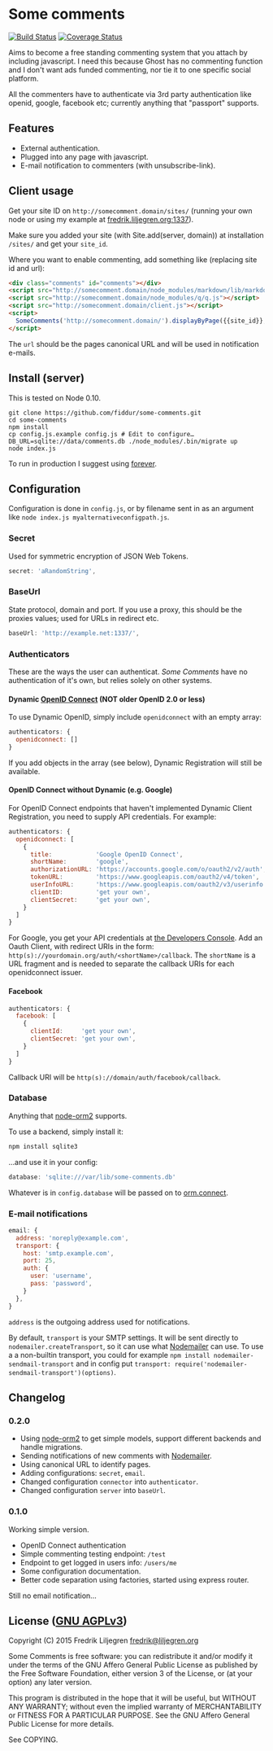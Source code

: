 Some comments
=============

[![Build Status](https://travis-ci.org/fiddur/some-comments.svg)](https://travis-ci.org/fiddur/some-comments)
[![Coverage Status](https://coveralls.io/repos/fiddur/some-comments/badge.svg)](https://coveralls.io/r/fiddur/some-comments)

Aims to become a free standing commenting system that you attach by including javascript.  I need
this because Ghost has no commenting function and I don't want ads funded commenting, nor tie it to
one specific social platform.

All the commenters have to authenticate via 3rd party authentication like openid, google, facebook
etc; currently anything that "passport" supports.


Features
--------

* External authentication.
* Plugged into any page with javascript.
* E-mail notification to commenters (with unsubscribe-link).


Client usage
------------

Get your site ID on `http://somecomment.domain/sites/` (running your own node or using my example
at [fredrik.liljegren.org:1337](http://fredrik.liljegren.org:1337/sites/)).

Make sure you added your site (with Site.add(server, domain)) at installation `/sites/` and get
your `site_id`.

Where you want to enable commenting, add something like (replacing site id and url):

```html
<div class="comments" id="comments"></div>
<script src="http://somecomment.domain/node_modules/markdown/lib/markdown.js"></script>
<script src="http://somecomment.domain/node_modules/q/q.js"></script>
<script src="http://somecomment.domain/client.js"></script>
<script>
  SomeComments('http://somecomment.domain/').displayByPage({{site_id}}, '{{url}}', 'comments')
</script>
```

The `url` should be the pages canonical URL and will be used in notification e-mails.


Install (server)
----------------
This is tested on Node 0.10.

```
git clone https://github.com/fiddur/some-comments.git
cd some-comments
npm install
cp config.js.example config.js # Edit to configure…
DB_URL=sqlite://data/comments.db ./node_modules/.bin/migrate up
node index.js
```

To run in production I suggest using [forever](https://github.com/foreverjs/forever).



Configuration
-------------

Configuration is done in `config.js`, or by filename sent in as an argument like `node index.js
myalternativeconfigpath.js`.

### Secret

Used for symmetric encryption of JSON Web Tokens.

```javascript
secret: 'aRandomString',
```


### BaseUrl

State protocol, domain and port.  If you use a proxy, this should be the proxies values; used for
URLs in redirect etc.

```javascript
baseUrl: 'http://example.net:1337/',
```

### Authenticators

These are the ways the user can authenticat.  *Some Comments* have no authentication of it's own,
but relies solely on other systems.


#### Dynamic [OpenID Connect](http://openid.net/connect/) (NOT older OpenID 2.0 or less)

To use Dynamic OpenID, simply include `openidconnect` with an empty array:

```javascript
authenticators: {
  openidconnect: []
}
```

If you add objects in the array (see below), Dynamic Registration will still be available.


#### OpenID Connect without Dynamic (e.g. Google)

For OpenID Connect endpoints that haven't implemented Dynamic Client Registration, you need to
supply API credentials.  For example:

```javascript
authenticators: {
  openidconnect: [
    {
      title:            'Google OpenID Connect',
      shortName:        'google',
      authorizationURL: 'https://accounts.google.com/o/oauth2/v2/auth',
      tokenURL:         'https://www.googleapis.com/oauth2/v4/token',
      userInfoURL:      'https://www.googleapis.com/oauth2/v3/userinfo',
      clientID:         'get your own',
      clientSecret:     'get your own',
    }
  ]
}
```

For Google, you get your API credentials at [the Developers
Console](https://console.developers.google.com/).  Add an Oauth Client, with redirect URIs in the
form: `http(s)://yourdomain.org/auth/<shortName>/callback`.  The `shortName` is a URL fragment and
is needed to separate the callback URIs for each openidconnect issuer.


#### Facebook

```javascript
authenticators: {
  facebook: [
    {
      clientId:     'get your own',
      clientSecret: 'get your own',
    }
  ]
}
```

Callback URI will be `http(s)://domain/auth/facebook/callback`.


### Database

Anything that [node-orm2](https://github.com/dresende/node-orm2) supports.

To use a backend, simply install it:

```bash
npm install sqlite3
```

…and use it in your config:
```javascript
database: 'sqlite:///var/lib/some-comments.db'
```

Whatever is in `config.database` will be passed on to
[orm.connect](https://github.com/dresende/node-orm2/wiki/Connecting-to-Database).


### E-mail notifications

```javascript
email: {
  address: 'noreply@example.com',
  transport: {
    host: 'smtp.example.com',
    port: 25,
    auth: {
      user: 'username',
      pass: 'password',
    }
  },
}
```

`address` is the outgoing address used for notifications.

By default, `transport` is your SMTP settings.  It will be sent directly to
`nodemailer.createTransport`, so it can use what
[Nodemailer](https://github.com/andris9/Nodemailer) can use.  To use a a non-builtin transport, you
could for example `npm install nodemailer-sendmail-transport` and in config put `transport:
require('nodemailer-sendmail-transport')(options)`.



Changelog
---------

### 0.2.0

* Using [node-orm2](https://github.com/dresende/node-orm2) to get simple models, support different
  backends and handle migrations.
* Sending notifications of new comments with [Nodemailer](https://github.com/andris9/Nodemailer).
* Using canonical URL to identify pages.
* Adding configurations: `secret`, `email`.
* Changed configuration `connector` into `authenticator`.
* Changed configuration `server` into `baseUrl`.


### 0.1.0

Working simple version.

* OpenID Connect authentication
* Simple commenting testing endpoint: `/test`
* Endpoint to get logged in users info: `/users/me`
* Some configuration documentation.
* Better code separation using factories, started using express router.

Still no email notification…


License ([GNU AGPLv3](http://www.gnu.org/licenses/agpl-3.0.html))
-----------------------------------------------------------------

Copyright (C) 2015 Fredrik Liljegren <fredrik@liljegren.org>

Some Comments is free software: you can redistribute it and/or modify it under the terms of the GNU
Affero General Public License as published by the Free Software Foundation, either version 3 of the
License, or (at your option) any later version.

This program is distributed in the hope that it will be useful, but WITHOUT ANY WARRANTY; without
even the implied warranty of MERCHANTABILITY or FITNESS FOR A PARTICULAR PURPOSE. See the GNU
Affero General Public License for more details.

See COPYING.
